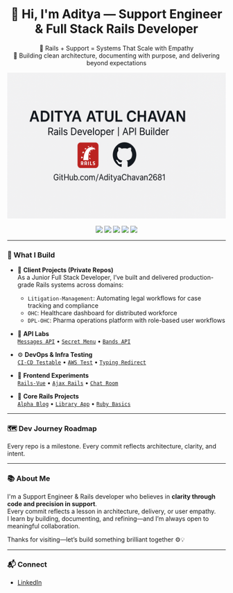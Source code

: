 <h1 align="center">👋 Hi, I'm Aditya — Support Engineer & Full Stack Rails Developer</h1>

<p align="center">
💬 Rails + Support = Systems That Scale with Empathy<br>
🧠 Building clean architecture, documenting with purpose, and delivering beyond expectations
</p>

<p align="center">
  <img src="README-assets/aditya-banner.png" alt="Aditya Chavan — Rails Developer Banner" />
</p>

<p align="center">
  <img src="https://img.shields.io/badge/Ruby-2.6.3-red" />
  <img src="https://img.shields.io/badge/Rails-6.0.6-blue" />
  <img src="https://img.shields.io/badge/Postman-Tested-lightgrey" />
  <img src="https://img.shields.io/badge/Vue.js-Integrated-green" />
  <img src="https://img.shields.io/badge/CI/CD-Configured-blueviolet" />
</p>

---

### 🔧 What I Build

- 💼 **Client Projects (Private Repos)**  
  As a Junior Full Stack Developer, I’ve built and delivered production-grade Rails systems across domains:
  - `Litigation-Management`: Automating legal workflows for case tracking and compliance  
  - `OHC`: Healthcare dashboard for distributed workforce  
  - `DPL-OHC`: Pharma operations platform with role-based user workflows  

- 🔌 **API Labs**  
  [`Messages API`](https://github.com/AdityaChavan2681/Messages-api) • [`Secret Menu`](https://github.com/AdityaChavan2681/Secret-menu-api) • [`Bands API`](https://github.com/AdityaChavan2681/Bands-Api)

- ⚙️ **DevOps & Infra Testing**  
  [`CI-CD Testable`](https://github.com/AdityaChavan2681/CI-CD-Testable) • [`AWS Test`](https://github.com/AdityaChavan2681/AWS-Test) • [`Typing Redirect`](https://github.com/AdityaChavan2681/typing-redirect)

- 🎨 **Frontend Experiments**  
  [`Rails-Vue`](https://github.com/AdityaChavan2681/Rails-Vue) • [`Ajax Rails`](https://github.com/AdityaChavan2681/Ajax-rails) • [`Chat Room`](https://github.com/AdityaChavan2681/Chat-room)

- 📘 **Core Rails Projects**  
  [`Alpha Blog`](https://github.com/AdityaChavan2681/alpha-blog) • [`Library App`](https://github.com/AdityaChavan2681/Library-App) • [`Ruby Basics`](https://github.com/AdityaChavan2681/Ruby-basics)

---

### 🗺️ Dev Journey Roadmap


Every repo is a milestone. Every commit reflects architecture, clarity, and intent.

---

### 📚 About Me

I'm a Support Engineer & Rails developer who believes in **clarity through code and precision in support**.  
Every commit reflects a lesson in architecture, delivery, or user empathy.  
I learn by building, documenting, and refining—and I’m always open to meaningful collaboration.

Thanks for visiting—let’s build something brilliant together ⚙️💡

---

### 📬 Connect

- [LinkedIn](https://www.linkedin.com/in/adityaatulchavan/)  
